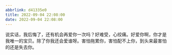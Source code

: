 ```yaml
---
abbrlink: d41335e0
title: 2022-09-04 22:08:00
date: 2022-09-04 22:08:00
---
```


说实话，我后悔了，还有机会再爱你一次吗？好难受，心绞痛。好爱你啊，你才是我唯一的宝贝。除了你我还会爱谁呀。害怕拖累你，害怕配不上你，到头来最害怕的还是失去你。
